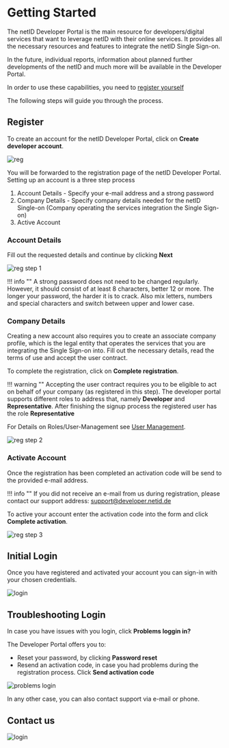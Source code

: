 # Getting Started

The netID Developer Portal is the main resource for developers/digital services that want to leverage netID with their online services. It provides all the necessary resources and features to integrate the netID Single Sign-on. 

In the future, individual reports, information about planned further developments of the netID and much more will be available in the Developer Portal.

In order to use these capabilities, you need to <a href="https://developer.netid.de" target="_blank">register yourself</a>

The following steps will guide you through the process.
## Register
To create an account for the netID Developer Portal, click on **Create developer account**.

![reg](../images/devportal/netid_dev_portal_start_page.png)

You will be forwarded to the registration page of the netID Developer Portal. Setting up an account is a three step process 

1. Account Details - Specify your e-mail address and a strong password
2. Company Details - Specify company details needed for the netID Single-on (Company operating the services integration the Single Sign-on)
3. Active Account 

### Account Details
Fill out the requested details and continue by clicking **Next**

![reg step 1](../images/devportal/netid_dev_portal_register_step_one.png)


!!! info  ""
    A strong password does not need to be changed regularly. However, it should consist of at least 8 characters, better 12 or more. The longer your password, the harder it is to crack. Also mix letters, numbers and special characters and switch between upper and lower case.

### Company Details

Creating a new account also requires you to create an associate company profile, which is the legal entity that operates the services that you are integrating the Single Sign-on into. Fill out the necessary details, read the terms of use and accept the user contract.

To complete the registration, click on **Complete registration**.

!!! warning  ""
    Accepting the user contract requires you to be eligible to act on behalf of your company (as registered in this step). The developer portal supports different roles to address that, namely **Developer** and **Representative**. After finishing the signup process the registered user has the role **Representative**

For Details on Roles/User-Management see [User Management][1].

[1]: tutorial/users.md

![reg step 2](../images/devportal/netid_dev_portal_register_step_two.png)

### Activate Account

Once the  registration has been completed an activation code will be send to the provided e-mail address.

!!! info ""
    If you did not receive an e-mail from us during registration, please contact our support address: support@developer.netid.de

To active your account enter the activation code into the form and click **Complete activation**.

![reg step 3](../images/devportal/netid_dev_portal_register_step_three.png)

## Initial Login

Once you have registered and activated your account you can sign-in with your chosen credentials.

![login](../images/devportal/netid_dev_portal_login.png)


## Troubleshooting Login

In case you have issues with you login, click **Problems loggin in?**

The Developer Portal offers you to:

- Reset your password, by clicking **Password reset**
- Resend an activation code, in case you had problems during the registration process. Click **Send activation code**

![problems login](../images/devportal/netid_dev_portal_problems_login.png)

In any other case, you can also contact support via e-mail or phone.

## Contact us

![login](../images/devportal/netid_dev_portal_contact_us.png)